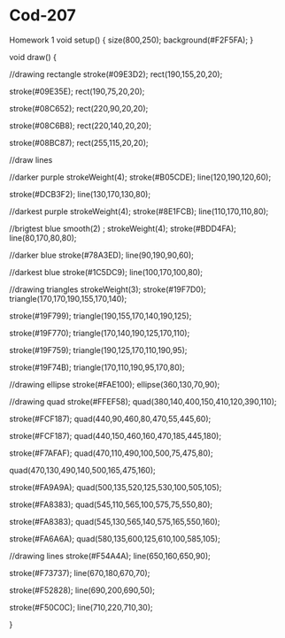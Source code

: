 # Cod-207
Homework 1
void setup() {
  size(800,250);
  background(#F2F5FA);
}

void draw() {
  
  
  //drawing rectangle
   stroke(#09E3D2);
 rect(190,155,20,20);

stroke(#09E35E);
rect(190,75,20,20);

stroke(#08C652);
rect(220,90,20,20);

stroke(#08C6B8);
rect(220,140,20,20);

  stroke(#08BC87);
  rect(255,115,20,20);

 
  //draw lines
  
  //darker purple
  strokeWeight(4);
 stroke(#B05CDE);
 line(120,190,120,60);
 
 stroke(#DCB3F2);
 line(130,170,130,80);
 
 //darkest purple 
  strokeWeight(4);
  stroke(#8E1FCB);
  line(110,170,110,80);
  
  //brigtest blue
  smooth(2) ;
  strokeWeight(4);
  stroke(#BDD4FA);
  line(80,170,80,80);
  
  //darker blue
  stroke(#78A3ED);
  line(90,190,90,60);
  
  //darkest blue
  stroke(#1C5DC9);
  line(100,170,100,80);
  
  //drawing triangles
  strokeWeight(3);
  stroke(#19F7D0);
  triangle(170,170,190,155,170,140);
  
  stroke(#19F799);
  triangle(190,155,170,140,190,125);
  
  stroke(#19F770);
  triangle(170,140,190,125,170,110);
  
  stroke(#19F759);
  triangle(190,125,170,110,190,95);
  
  stroke(#19F74B);
  triangle(170,110,190,95,170,80);

//drawing ellipse
stroke(#FAE100);
  ellipse(360,130,70,90);
  
  //drawing quad
  stroke(#FFEF58);
  quad(380,140,400,150,410,120,390,110);
  
  stroke(#FCF187);
  quad(440,90,460,80,470,55,445,60);
  
  stroke(#FCF187);
  quad(440,150,460,160,470,185,445,180);
  
  stroke(#F7AFAF);
  quad(470,110,490,100,500,75,475,80);
  
  quad(470,130,490,140,500,165,475,160);
  
  stroke(#FA9A9A);
  quad(500,135,520,125,530,100,505,105);
  
  stroke(#FA8383);
quad(545,110,565,100,575,75,550,80);

stroke(#FA8383);
quad(545,130,565,140,575,165,550,160);

stroke(#FA6A6A);
quad(580,135,600,125,610,100,585,105);


//drawing lines
stroke(#F54A4A);
line(650,160,650,90);

stroke(#F73737);
line(670,180,670,70);
 
 stroke(#F52828);
 line(690,200,690,50);
  
  stroke(#F50C0C);
  line(710,220,710,30);
  
  

  
  
}

